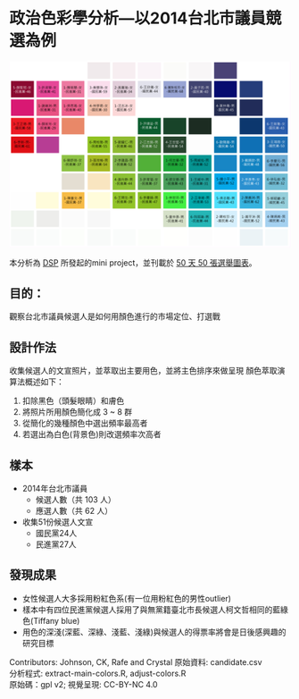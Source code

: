 政治色彩學分析—以2014台北市議員競選為例
=======

<img src="output/all-color-2-tag3.png" alt="政治色彩學分析" width="700" />

本分析為 [DSP](http://dsp.im) 所發起的mini project，並刊載於 [50 天 50 張選舉圖表](https://www.facebook.com/50d50v)。

## 目的：
觀察台北市議員候選人是如何用顏色進行的市場定位、打選戰

## 設計作法
收集候選人的文宣照片，並萃取出主要用色，並將主色排序來做呈現
顏色萃取演算法概述如下：  
1. 扣除黑色（頭髮眼睛）和膚色  
2. 將照片所用顏色簡化成 3 ~ 8 群  
3. 從簡化的幾種顏色中選出頻率最高者  
4. 若選出為白色(背景色)則改選頻率次高者  

## 樣本
- 2014年台北市議員
  - 候選人數（共 103 人）
  - 應選人數（共 62 人）
- 收集51份候選人文宣
  - 國民黨24人
  - 民進黨27人

## 發現成果
- 女性候選人大多採用粉紅色系(有一位用粉紅色的男性outlier)
- 樣本中有四位民進黨候選人採用了與無黨籍臺北市長候選人柯文哲相同的藍綠色(Tiffany blue)
- 用色的深淺(深藍、深綠、淺藍、淺綠)與候選人的得票率將會是日後感興趣的研究目標

Contributors: Johnson, CK, Rafe and Crystal
原始資料: candidate.csv  
分析程式: extract-main-colors.R, adjust-colors.R  
原始碼：gpl v2; 視覺呈現: CC-BY-NC 4.0  
